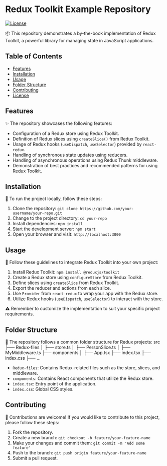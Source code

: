 # Redux Toolkit Example Repository

[![License](https://img.shields.io/badge/license-MIT-blue.svg)](LICENSE)

📦 This repository demonstrates a by-the-book implementation of Redux Toolkit, a powerful library for managing state in JavaScript applications.

## Table of Contents

- [Features](#features)
- [Installation](#installation)
- [Usage](#usage)
- [Folder Structure](#folder-structure)
- [Contributing](#contributing)
- [License](#license)

## Features

✨ The repository showcases the following features:

- Configuration of a Redux store using Redux Toolkit.
- Definition of Redux slices using `createSlice()` from Redux Toolkit.
- Usage of Redux hooks (`useDispatch`, `useSelector`) provided by `react-redux`.
- Handling of synchronous state updates using reducers.
- Handling of asynchronous operations using Redux Thunk middleware.
- Demonstration of best practices and recommended patterns for using Redux Toolkit.

## Installation

🚀 To run the project locally, follow these steps:

1. Clone the repository: `git clone https://github.com/your-username/your-repo.git`
2. Change to the project directory: `cd your-repo`
3. Install dependencies: `npm install`
4. Start the development server: `npm start`
5. Open your browser and visit: `http://localhost:3000`

## Usage

🔧 Follow these guidelines to integrate Redux Toolkit into your own project:

1. Install Redux Toolkit: `npm install @reduxjs/toolkit`
2. Create a Redux store using `configureStore` from Redux Toolkit.
3. Define slices using `createSlice` from Redux Toolkit.
4. Export the reducer and actions from each slice.
5. Use `Provider` from `react-redux` to wrap your app with the Redux store.
6. Utilize Redux hooks (`useDispatch`, `useSelector`) to interact with the store.

⚠️ Remember to customize the implementation to suit your specific project requirements.

## Folder Structure

📁 The repository follows a common folder structure for Redux projects:
src
├── Redux-files
│ ├── store.ts
│ ├── PersonSlice.ts
│ ├── MyMiddleware.ts
├── components
│ ├── App.tsx
├── index.tsx
├── index.css
├── ...

- `Redux-files`: Contains Redux-related files such as the store, slices, and middleware.
- `components`: Contains React components that utilize the Redux store.
- `index.tsx`: Entry point of the application.
- `index.css`: Global CSS styles.

## Contributing

🤝 Contributions are welcome! If you would like to contribute to this project, please follow these steps:

1. Fork the repository.
2. Create a new branch: `git checkout -b feature/your-feature-name`
3. Make your changes and commit them: `git commit -m 'Add some feature'`
4. Push to the branch: `git push origin feature/your-feature-name`
5. Submit a pull request.


